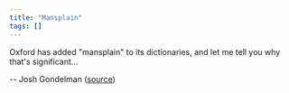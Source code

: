 ```yaml
---
title: "Mansplain"
tags: []
---
```


Oxford has added "mansplain" to its dictionaries, and let me tell you why that's
significant…

-- Josh Gondelman ([source][source])

[source]: https://twitter.com/joshgondelman/status/525755071171424256
